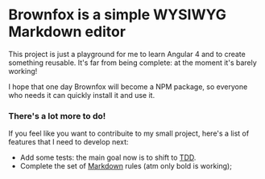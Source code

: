 # Brownfox is a simple WYSIWYG Markdown editor

This project is just a playground for me to learn Angular 4 and to create something reusable. It's far from being complete: at the moment it's barely working!   

I hope that one day Brownfox will become a NPM package, so everyone who needs it can quickly install it and use it.

### There's a lot more to do!

If you feel like you want to contribuite to my small project, here's a list of features that I need to develop next:

- Add some tests: the main goal now is to shift to [TDD](https://www.wikiwand.com/en/Test-driven_development).
- Complete the set of [Markdown](https://www.wikiwand.com/en/Markdown) rules (atm only bold is working);